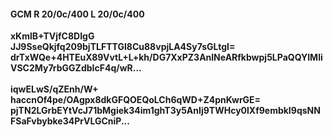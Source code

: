 #### GCM R 20/0c/400 L 20/0c/400
**xKmlB+TVjfC8DIgG**<br/>**JJ9SseQkjfq209bjTLFTTGI8Cu88vpjLA4Sy7sGLtgI=**<br/>**drTxWQe+4HTEuX89VvtL+L+kh/DG7XxPZ3AnlNeARfkbwpj5LPaQQYIMliVSC2My7rbGGZdbIcF4q/wR...**<br/><br/>
**iqwELwS/qZEnh/W+**<br/>**haccnOf4pe/OAgpx8dkGFQOEQoLCh6qWD+Z4pnKwrGE=**<br/>**pjTN2LGrbEYtVcJ71bMgiek34im1ghT3y5AnIj9TWHcy0lXf9embkI9qsNNFSaFvbybke34PrVLGCniP...**